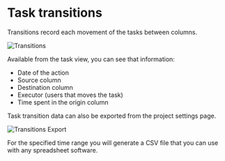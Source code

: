 Task transitions
================

Transitions record each movement of the tasks between columns.

![Transitions](https://kanboard.net/screenshots/documentation/transitions.png)

Available from the task view, you can see that information:

- Date of the action
- Source column
- Destination column
- Executor (users that moves the task)
- Time spent in the origin column

Task transition data can also be exported from the project settings page.

![Transitions Export](https://kanboard.net/screenshots/documentation/transitions-export.png)

For the specified time range you will generate a CSV file that you can use with any spreadsheet software.

